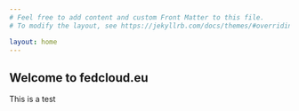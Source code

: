 ```yaml
---
# Feel free to add content and custom Front Matter to this file. 
# To modify the layout, see https://jekyllrb.com/docs/themes/#overriding-theme-defaults

layout: home
---
```

## Welcome to fedcloud.eu

This is a test
